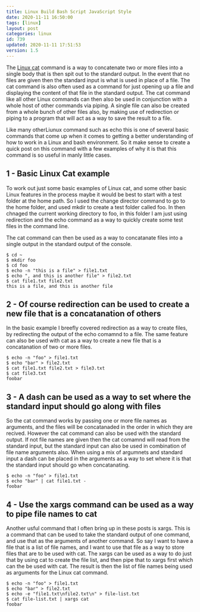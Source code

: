 ```yaml
---
title: Linux Build Bash Script JavaScript Style
date: 2020-11-11 16:50:00
tags: [linux]
layout: post
categories: linux
id: 739
updated: 2020-11-11 17:51:53
version: 1.5
---
```


The [Linux cat](https://en.wikipedia.org/wiki/Cat_%28Unix%29) command is a way to concatenate two or more files into a single body that is then spit out to the standard output. In the event that no files are given then the standard input is what is used in place of a file. The cat command is also often used as a command for just opening up a file and displaying the content of that file in the standard output. The cat command like all other Linux commands can then also be used in conjunction with a whole host of other commands via piping. A single file can also be created from a whole bunch of other files also, by making use of redirection or piping to a program that will act as a way to save the result to a file.

Like many otherLiunux command such as echo this is one of several basic commands that come up when it comes to getting a better understanding of how to work in a Linux and bash environment. So it make sense to create a quick post on this command with a few examples of why it is that this command is so useful in manly little cases.

<!-- more -->

## 1 - Basic Linux Cat example

To work out just some basic examples of Linux cat, and some other basic Linux features in the process maybe it would be best to start with a test folder at the home path. So I used the change director command to go to the home folder, and used mkdir to create a test folder called foo. In then chnaged the current working directory to foo, in this folder I am just using redirection and the echo command as a way to quickly create some test files in the command line.

The cat command can then be used as a way to concatanate files into a single output in the standard output of the console.

```
$ cd ~
$ mkdir foo
$ cd foo
$ echo -n "this is a file" > file1.txt
$ echo ", and this is another file" > file2.txt
$ cat file1.txt file2.txt
this is a file, and this is another file
```

## 2 - Of course redirection can be used to create a new file that is a concatanation of others

In the basic example I breefly covered redirection as a way to create files, by redirecting the output of the echo comamnd to a file. The same feature can also be used with cat as a way to create a new file that is a concatanation of two or more files.

```
$ echo -n "foo" > file1.txt
$ echo "bar" > file2.txt
$ cat file1.txt file2.txt > file3.txt
$ cat file3.txt
foobar
```

## 3 - A dash can be used as a way to set where the standard input should go along with files

So the cat command works by passing one or more file names as arguments, and the files will be concatanaded in the order in which they are recived. However the cat command can also be used with the standard output. If not file names are given then the cat comamnd will read from the standard input, but the standard input can also be used in combination of file name arguments also. When using a mix of argumnets and standard input a dash can be placed in the arguments as a way to set where it is that the standard input should go when concatanating.

```
$ echo -n "foo" > file1.txt
$ echo "bar" | cat file1.txt -
foobar
```

## 4 - Use the xargs command can be used as a way to pipe file names to cat

Another usful command that I often bring up in these posts is xargs. This is a command that can be used to take the standard output of one command, and use that as the arguments of another command. So say I want to have a file that is a list of file names, and I want to use that file as a way to store files that are to be used with cat. The xargs can be used as a way to do just that by using cat to create the file list, and then pipe that to xargs first which can the be used with cat. The result is then the list of file names being used as arguments for the Linux cat command.

```
$ echo -n "foo" > file1.txt
$ echo "bar" > file2.txt
$ echo -e "file1.txt\nfile2.txt\n" > file-list.txt
$ cat file-list.txt | xargs cat
foobar
```

